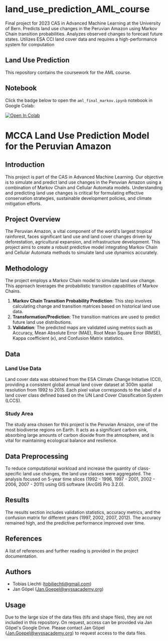 # land_use_prediction_AML_course
Final project for 2023 CAS in Advanced Machine Learning at the University of Bern. Predicts land use changes in the Peruvian Amazon using Markov Chain transition probabilities. Analyzes observed changes to forecast future states. Utilizes ESA CCI land cover data and requires a high-performance system for computation

## Land Use Prediction

This repository contains the coursework for the AML course.

## Notebook

Click the badge below to open the `aml_final_markov.ipynb` notebook in Google Colab:

[![Open In Colab](https://colab.research.google.com/assets/colab-badge.svg)](https://colab.research.google.com/github/Moonbear2457/land_use_prediction_AML_course/blob/main/land_use_analysis/aml_final_markov.ipynb)

# MCCA Land Use Prediction Model for the Peruvian Amazon

## Introduction

This project is part of the CAS in Advanced Machine Learning. Our objective is to simulate and predict land use changes in the Peruvian Amazon using a combination of Markov Chain and Cellular Automata models. Understanding and predicting land use changes is critical for formulating effective conservation strategies, sustainable development policies, and climate mitigation efforts.

## Project Overview

The Peruvian Amazon, a vital component of the world's largest tropical rainforest, faces significant land use and land cover changes driven by deforestation, agricultural expansion, and infrastructure development. This project aims to create a robust predictive model integrating Markov Chain and Cellular Automata methods to simulate land use dynamics accurately.

## Methodology

The project employs a Markov Chain model to simulate land use change. This approach leverages the probabilistic transition capabilities of Markov Chains.

1. **Markov Chain Transition Probability Prediction**: This step involves calculating change and transition matrices based on historical land use data.
2. **Transformation/Prediction**: The transition matrices are used to predict future land use distributions.
3. **Validation**: The predicted maps are validated using metrics such as Accuracy, Mean Absolute Error (MAE), Root Mean Square Error (RMSE), Kappa coefficient (κ), and Confusion Matrix statistics.

## Data

### Land Use Data

Land cover data was obtained from the ESA Climate Change Initiative (CCI), providing a consistent global annual land cover dataset at 300m spatial resolution from 1992 to 2015. Each pixel value corresponds to the label of a land cover class defined based on the UN Land Cover Classification System (LCCS).

### Study Area

The study area chosen for this project is the Peruvian Amazon, one of the most biodiverse regions on Earth. It acts as a significant carbon sink, absorbing large amounts of carbon dioxide from the atmosphere, and is vital for maintaining ecological balance and resilience.

## Data Preprocessing

To reduce computational workload and increase the quantity of class-specific land use changes, the land use classes were aggregated. The analysis focused on 5-year time slices (1992 - 1996, 1997 - 2001, 2002 - 2006, 2007 - 2011) using GIS software (ArcGIS Pro 3.2.0).

## Results

The results section includes validation statistics, accuracy metrics, and the confusion matrix for different years (1997, 2002, 2007, 2012). The accuracy remained high, and the predictive performance improved over time.

## References

A list of references and further reading is provided in the project documentation.

## Authors

- Tobias Liechti (tobiliechti@gmail.com)
- Jan Göpel (Jan.Goepel@wyssacademy.org)

## Usage

Due to the large size of the data files (tifs and shape files), they are not included in this repository. On request, access can be provided via Jan Göpel's Google Drive. Please contact Jan Göpel (Jan.Goepel@wyssacademy.org) to request access to the data files.


